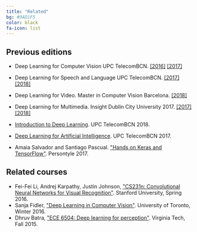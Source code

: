 ```yaml
---
title: "Related"
bg: #9AD1F5
color: black
fa-icon: list
---
```


## Previous editions

* Deep Learning for Computer Vision UPC TelecomBCN. [[2016]][DLCV2016] [[2017]][DLCV2017]
* Deep Learning for Speech and Language UPC TelecomBCN. [[2017]][DLSL2017] [[2018]][DLSL2018]
* Deep Learning for Video. Master in Computer Vision Barcelona. [[2018]][DLV2018]

* Deep Learning for Multimedia. Insight Dublin City University 2017. [[2017]][DLMM2017] [[2018]][DLMM2018]
* [Introduction to Deep Learning][IDL2018]. UPC TelecomBCN 2018.
* [Deep Learning for Artificial Intelligence][DLAI2017]. UPC TelecomBCN 2017.
* Amaia Salvador and Santiago Pascual. ["Hands on Keras and TensorFlow"][Persontyle2017]. Persontyle 2017.


[DLCV2016]: http://imatge-upc.github.io/telecombcn-2016-dlcv/
[DLCV2017]: https://telecombcn-dl.github.io/2017-dlcv/
[DLV2018]: https://mcv-m6-video.github.io/deepvideo-2018/
[DLSL2017]: https://telecombcn-dl.github.io/2017-dlsl/
[DLSL2018]: https://telecombcn-dl.github.io/2018-dlsl/
[DLMM2017]: https://telecombcn-dl.github.io/dlmm-2017-dcu/
[DLMM2018]: https://telecombcn-dl.github.io/2018-dlmm/
[IDL2018]: https://telecombcn-dl.github.io/2018-idl/
[DLAI2017]: https://telecombcn-dl.github.io/2017-dlai/
[Persontyle2017]: https://github.com/telecombcn-dl/2017-persontyle


## Related courses

* Fei-Fei Li, Andrej Karpathy, Justin Johnson, ["CS231n: Convolutional Neural Networks for Visual Recognition"](http://cs231n.stanford.edu/). Stanford University, Spring 2016.
* Sanja Fidler, ["Deep Learning in Computer Vision"](http://www.cs.toronto.edu/~fidler/teaching/2015/CSC2523.html). University of Toronto, Winter 2016.
* Dhruv Batra, ["ECE 6504: Deep learning for perception"](https://computing.ece.vt.edu/~f15ece6504/). Virginia Tech, Fall 2015.
